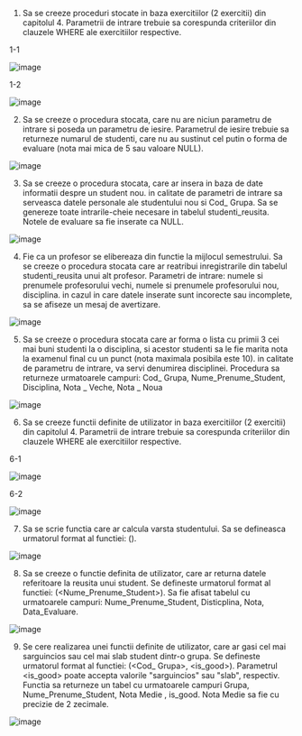 1. Sa se creeze proceduri stocate in baza exercitiilor (2 exercitii) din capitolul 4. Parametrii de intrare trebuie sa corespunda criteriilor din clauzele WHERE ale exercitiilor respective.

1-1

![image](https://user-images.githubusercontent.com/43127951/50055472-2e79e100-0158-11e9-868f-a236899a8e59.png)

1-2

![image](https://user-images.githubusercontent.com/43127951/50055484-4f423680-0158-11e9-8e6e-40dc8a71ca30.png)


2. Sa se creeze o procedura stocata, care nu are niciun parametru de intrare si poseda un parametru de iesire. Parametrul de iesire trebuie sa returneze numarul de studenti, care nu au sustinut cel putin o forma de evaluare (nota mai mica de 5 sau valoare NULL).

![image](https://user-images.githubusercontent.com/43127951/50055491-6123d980-0158-11e9-87e8-32adf1348c00.png)


3. Sa se creeze o procedura stocata, care ar insera in baza de date informatii despre un student nou. in calitate de parametri de intrare sa serveasca datele personale ale studentului nou si Cod_ Grupa. Sa se genereze toate intrarile-cheie necesare in tabelul studenti_reusita. Notele de evaluare sa fie inserate ca NULL.

![image](https://user-images.githubusercontent.com/43127951/50055492-7436a980-0158-11e9-96d4-b854c09b2287.png)


4. Fie ca un profesor se elibereaza din functie la mijlocul semestrului. Sa se creeze o procedura stocata care ar reatribui inregistrarile din tabelul studenti_reusita unui alt profesor. Parametri de intrare: numele si prenumele profesorului vechi, numele si prenumele profesorului nou, disciplina. in cazul in care datele inserate sunt incorecte sau incomplete, sa se afiseze un mesaj de avertizare.

![image](https://user-images.githubusercontent.com/43127951/50055494-8284c580-0158-11e9-9fea-779b90cb9493.png)

5. Sa se creeze o procedura stocata care ar forma o lista cu primii 3 cei mai buni studenti la o disciplina, si acestor studenti sa le fie marita nota la examenul final cu un punct (nota maximala posibila este 10). in calitate de parametru de intrare, va servi denumirea disciplinei. Procedura sa returneze urmatoarele campuri: Cod_ Grupa, Nume_Prenume_Student, Disciplina, Nota _ Veche, Nota _ Noua

![image](https://user-images.githubusercontent.com/43127951/50055497-90d2e180-0158-11e9-9433-a05bfb36f791.png)


6. Sa se creeze functii definite de utilizator in baza exercitiilor (2 exercitii) din capitolul 4. Parametrii de intrare trebuie sa corespunda criteriilor din clauzele WHERE ale exercitiilor respective.

6-1

![image](https://user-images.githubusercontent.com/43127951/50055526-f6bf6900-0158-11e9-8beb-357d07bb8327.png)

6-2

![image](https://user-images.githubusercontent.com/43127951/50055532-0dfe5680-0159-11e9-9bca-83d8077a7a57.png)


7. Sa se scrie functia care ar calcula varsta studentului. Sa se defineasca urmatorul format al functiei: ().

![image](https://user-images.githubusercontent.com/43127951/50055535-1a82af00-0159-11e9-931e-ef781c45fdf3.png)


8. Sa se creeze o functie definita de utilizator, care ar returna datele referitoare la reusita unui student. Se defineste urmatorul format al functiei: (<Nume_Prenume_Student>). Sa fie afisat tabelul cu urmatoarele campuri: Nume_Prenume_Student, Disticplina, Nota, Data_Evaluare.

![image](https://user-images.githubusercontent.com/43127951/50055539-279f9e00-0159-11e9-8e97-84be2bf03727.png)


9. Se cere realizarea unei functii definite de utilizator, care ar gasi cel mai sarguincios sau cel mai slab student dintr-o grupa. Se defineste urmatorul format al functiei: (<Cod_ Grupa>, <is_good>). Parametrul <is_good> poate accepta valorile "sarguincios" sau "slab", respectiv. Functia sa returneze un tabel cu urmatoarele campuri Grupa, Nume_Prenume_Student, Nota Medie , is_good. Nota Medie sa fie cu precizie de 2 zecimale.

![image](https://user-images.githubusercontent.com/43127951/50055546-35552380-0159-11e9-9d00-418290518a91.png)


